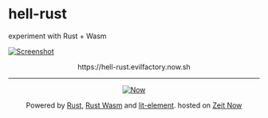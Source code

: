 # hell-rust

experiment with Rust + Wasm

[![Screenshot](https://files-ajj52m3gw.now.sh)](https://hell-rust.evilfactory.now.sh)

<p align="center">
  https://hell-rust.evilfactory.now.sh
</p>

---

<div align="center">

[![Now](https://assets.zeit.co/image/upload/front/assets/design/black-now-triangle.png)](https://zeit.co/now/)

Powered by [Rust](https://rust-lang.org), [Rust Wasm](https://rustwasm.github.io/) and [lit-element](https://lit-element.polymer-project.org/).
hosted on [Zeit Now](https://zeit.co/now)

</div>

